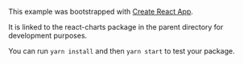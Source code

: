 This example was bootstrapped with [Create React App](https://github.com/facebook/create-react-app).

It is linked to the react-charts package in the parent directory for development purposes.

You can run `yarn install` and then `yarn start` to test your package.
